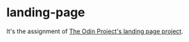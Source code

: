 # landing-page

It's the assignment of [The Odin Project's landing page project](https://www.theodinproject.com/lessons/foundations-landing-page).